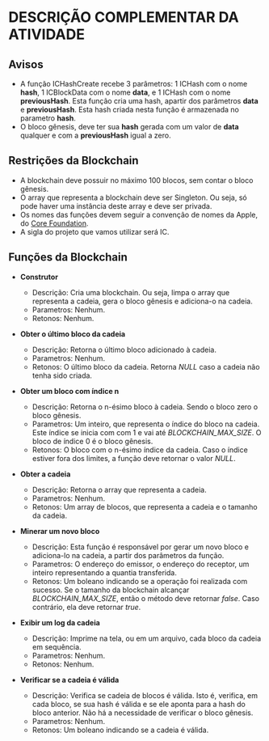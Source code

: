 # DESCRIÇÃO COMPLEMENTAR DA ATIVIDADE

## Avisos

* A função ICHashCreate recebe 3 parâmetros: 1 ICHash com o nome **hash**, 1 ICBlockData com o nome **data**, e 1 ICHash com o nome **previousHash**. Esta função cria uma hash, apartir dos parâmetros **data** e **previousHash**. Esta hash criada nesta função é armazenada no parametro **hash**.
* O bloco gênesis, deve ter sua **hash** gerada com um valor de **data** qualquer e com a **previousHash** igual a zero.

## Restrições da Blockchain

* A blockchain deve possuir no máximo 100 blocos, sem contar o bloco gênesis.
* O array que representa a blockchain deve ser Singleton. Ou seja, só pode haver uma instância deste array e deve ser privada.
* Os nomes das funções devem seguir a convenção de nomes da Apple, do [Core Foundation](https://developer.apple.com/library/content/documentation/CoreFoundation/Conceptual/CFDesignConcepts/Articles/NamingConventions.html).
* A sigla do projeto que vamos utilizar será IC.

## Funções da Blockchain
* **Construtor**
  - Descrição: Cria uma blockchain. Ou seja, limpa o array que representa a cadeia, gera o bloco gênesis e adiciona-o na cadeia.
  - Parametros: Nenhum.
  - Retonos: Nenhum.

* **Obter o último bloco da cadeia**
  - Descrição: Retorna o último bloco adicionado à cadeia.
  - Parametros: Nenhum.
  - Retonos: O último bloco da cadeia. Retorna _NULL_ caso a cadeia não tenha sido criada.
  
* **Obter um bloco com índice n**
  - Descrição: Retorna o n-ésimo bloco à cadeia. Sendo o bloco zero o bloco gênesis.
  - Parametros: Um inteiro, que representa o índice do bloco na cadeia. Este índice se inicia com com 1 e vai até _BLOCKCHAIN_MAX_SIZE_. O bloco de índice 0 é o bloco gênesis.
  - Retonos: O bloco com o n-ésimo índice da cadeia. Caso o índice estiver fora dos limites, a função deve retornar o valor _NULL_.
  
* **Obter a cadeia**
  - Descrição: Retorna o array que representa a cadeia.
  - Parametros: Nenhum.
  - Retonos: Um array de blocos, que representa a cadeia e o tamanho da cadeia.
  
* **Minerar um novo bloco**
  - Descrição: Esta função é responsável por gerar um novo bloco e adiciona-lo na cadeia, a partir dos parâmetros da função.
  - Parametros: O endereço do emissor, o endereço do receptor, um inteiro representando a quantia transferida.
  - Retonos: Um boleano indicando se a operação foi realizada com sucesso. Se o tamanho da blockchain alcançar _BLOCKCHAIN_MAX_SIZE_, então o método deve retornar _false_. Caso contrário, ela deve retornar _true_.
  
* **Exibir um log da cadeia**
  - Descrição: Imprime na tela, ou em um arquivo, cada bloco da cadeia em sequência.
  - Parametros: Nenhum.
  - Retonos: Nenhum.
  
* **Verificar se a cadeia é válida**
  - Descrição: Verifica se cadeia de blocos é válida. Isto é, verifica, em cada bloco, se sua hash é válida e se ele aponta para a hash do bloco anterior. Não há a necessidade de verificar o bloco gênesis.
  - Parametros: Nenhum.
  - Retonos: Um boleano indicando se a cadeia é válida.
